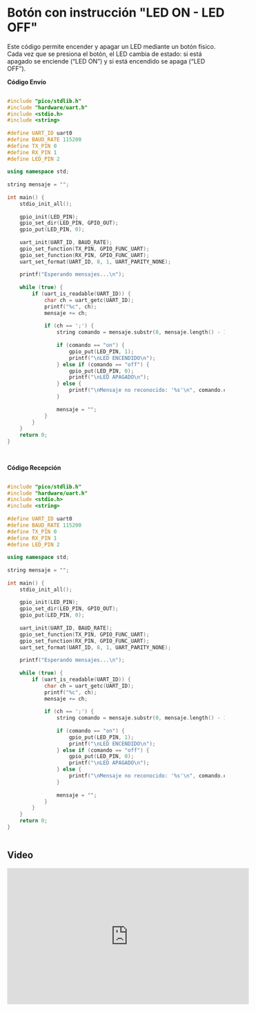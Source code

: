 # Botón con instrucción "LED ON - LED OFF"
 
Este código permite encender y apagar un LED mediante un botón físico.
Cada vez que se presiona el botón, el LED cambia de estado: si está apagado se enciende (“LED ON”) y si está encendido se apaga (“LED OFF”).
 
 
**Código Envío**
 
```C++
 
#include "pico/stdlib.h"
#include "hardware/uart.h"
#include <stdio.h>
#include <string>
 
#define UART_ID uart0
#define BAUD_RATE 115200
#define TX_PIN 0
#define RX_PIN 1
#define LED_PIN 2
 
using namespace std;
 
string mensaje = "";
 
int main() {
    stdio_init_all();
 
    gpio_init(LED_PIN);
    gpio_set_dir(LED_PIN, GPIO_OUT);
    gpio_put(LED_PIN, 0);
 
    uart_init(UART_ID, BAUD_RATE);
    gpio_set_function(TX_PIN, GPIO_FUNC_UART);
    gpio_set_function(RX_PIN, GPIO_FUNC_UART);
    uart_set_format(UART_ID, 8, 1, UART_PARITY_NONE);
 
    printf("Esperando mensajes...\n");
 
    while (true) {
        if (uart_is_readable(UART_ID)) {
            char ch = uart_getc(UART_ID);
            printf("%c", ch);
            mensaje += ch;
 
            if (ch == ';') {
                string comando = mensaje.substr(0, mensaje.length() - 1);
 
                if (comando == "on") {
                    gpio_put(LED_PIN, 1);
                    printf("\nLED ENCENDIDO\n");
                } else if (comando == "off") {
                    gpio_put(LED_PIN, 0);
                    printf("\nLED APAGADO\n");
                } else {
                    printf("\nMensaje no reconocido: '%s'\n", comando.c_str());
                }
 
                mensaje = "";
            }
        }
    }
    return 0;
}
 
 
```
 
**Código Recepción**
 
```C++
 
#include "pico/stdlib.h"
#include "hardware/uart.h"
#include <stdio.h>
#include <string>
 
#define UART_ID uart0
#define BAUD_RATE 115200
#define TX_PIN 0
#define RX_PIN 1
#define LED_PIN 2
 
using namespace std;
 
string mensaje = "";
 
int main() {
    stdio_init_all();
 
    gpio_init(LED_PIN);
    gpio_set_dir(LED_PIN, GPIO_OUT);
    gpio_put(LED_PIN, 0);
 
    uart_init(UART_ID, BAUD_RATE);
    gpio_set_function(TX_PIN, GPIO_FUNC_UART);
    gpio_set_function(RX_PIN, GPIO_FUNC_UART);
    uart_set_format(UART_ID, 8, 1, UART_PARITY_NONE);
 
    printf("Esperando mensajes...\n");
 
    while (true) {
        if (uart_is_readable(UART_ID)) {
            char ch = uart_getc(UART_ID);
            printf("%c", ch);
            mensaje += ch;
 
            if (ch == ';') {
                string comando = mensaje.substr(0, mensaje.length() - 1);
 
                if (comando == "on") {
                    gpio_put(LED_PIN, 1);
                    printf("\nLED ENCENDIDO\n");
                } else if (comando == "off") {
                    gpio_put(LED_PIN, 0);
                    printf("\nLED APAGADO\n");
                } else {
                    printf("\nMensaje no reconocido: '%s'\n", comando.c_str());
                }
 
                mensaje = "";
            }
        }
    }
    return 0;
}
 
```
 
## Video
 
<iframe width="560" height="315" src="https://www.youtube.com/embed/U8VcI6_5sik?si=P4dDJ5-B3Dlp4K0d" title="YouTube video player" frameborder="0" allow="accelerometer; autoplay; clipboard-write; encrypted-media; gyroscope; picture-in-picture; web-share" referrerpolicy="strict-origin-when-cross-origin" allowfullscreen></iframe>
